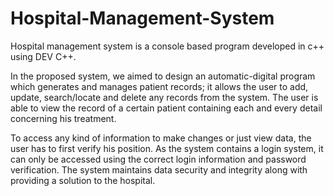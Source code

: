 # Hospital-Management-System
Hospital management system is a console based program developed in c++ using DEV C++.

In the proposed system, we aimed to design an automatic-digital program which generates and manages patient records; it allows the user to add, update, search/locate and delete any records from the system. The user is able to view the record of a certain patient containing each and every detail concerning his treatment.

To access any kind of information to make changes or just view data, the user has to first verify his position. As the system contains a login system, it can only be accessed using the correct login information and password verification. The system maintains data security and integrity along with providing a solution to the hospital.
